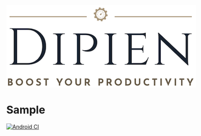 ![](.github/logo2.png)


# Sample

[![Android CI](https://github.com/maxirosson/sample/workflows/Android%20CI/badge.svg)](https://github.com/maxirosson/sample/actions?query=workflow%3A%22Android+CI%22+branch%3Amaster)

